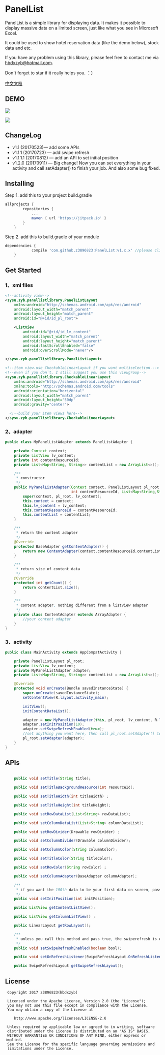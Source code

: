 # PanelList

PanelList is a simple library for displaying data. It makes it possible to display massive data on a limited screen, just like what you see in Microsoft Excel. 

It could be used to show hotel reservation data (like the demo below), stock data and etc.

If you have any problem using this library, please feel free to contact me via hbdxzyb@hotmail.com.

Don`t forget to star if it really helps you. ：）

[中文文档](https://github.com/z3896823/PanelList/blob/master/README_CHS.md)

## DEMO 

![](https://github.com/z3896823/PanelList/blob/master/PanelList_1.gif)

![](https://github.com/z3896823/PanelList/blob/master/PanelList_2.gif)

## ChangeLog

- v1.1 (20170523)— add some APIs
- v1.1.1 (20170723) — add swipe refresh
- v1.1.1.1 (20170812) — add an API to set initial position
- v1.2.0 (20170911) — Big change! Now you can set everything in your activity and call setAdapter() to finish your job. And also some bug fixed.

## Installing
Step 1. add this to your project build.gradle
```gradle
allprojects {
		repositories {
			...
			maven { url 'https://jitpack.io' }
		}
	}
```
Step 2. add this to build.gradle of your module
```gradle
dependencies {
	        compile 'com.github.z3896823:PanelList:v1.x.x' //please click the release tag up ahead to fill in the latest version 
	}
```



## Get Started

### 1、xml files

```xml
<!--activity view-->
<sysu.zyb.panellistlibrary.PanelListLayout
    xmlns:android="http://schemas.android.com/apk/res/android"
    android:layout_width="match_parent"
    android:layout_height="match_parent"
    android:id="@+id/id_pl_root">

    <ListView
        android:id="@+id/id_lv_content"
        android:layout_width="match_parent"
        android:layout_height="match_parent"
        android:fastScrollEnabled="false"
        android:overScrollMode="never"/>

</sysu.zyb.panellistlibrary.PanelListLayout>
```

```xml
<!--item view.use CheckableLinearLayout if you want multiselection.-->
<!--even if you don`t, I still suggest you use this viewgroup-->
<sysu.zyb.panellistlibrary.CheckableLinearLayout
    xmlns:android="http://schemas.android.com/apk/res/android"
    xmlns:tools="http://schemas.android.com/tools"
    android:orientation="horizontal"
    android:layout_width="match_parent"
    android:layout_height="50dp"
    android:gravity="center">

  <!--build your item views here-->
</sysu.zyb.panellistlibrary.CheckableLinearLayout>
```

### 2、adapter

```java
public class MyPanelListAdapter extends PanelListAdapter {

    private Context context;
    private ListView lv_content;
    private int contentResourceId;
    private List<Map<String, String>> contentList = new ArrayList<>();

    /**
     * constructor
     */
    public MyPanelListAdapter(Context context, PanelListLayout pl_root, ListView lv_content,
                              int contentResourceId, List<Map<String,String>> contentList) {
        super(context, pl_root, lv_content);
        this.context = context;
        this.lv_content = lv_content;
        this.contentResourceId = contentResourceId;
        this.contentList = contentList;
    }

    /**
     * return the content adapter
     */
    @Override
    protected BaseAdapter getContentAdapter() {
        return new ContentAdapter(context,contentResourceId,contentList);
    }

    /**
     * return size of content data
     */
    @Override
    protected int getCount() {
        return contentList.size();
    }

    /**
     * content adapter, nothing different from a listview adapter
     */
    private class ContentAdapter extends ArrayAdapter {
		//your content adapter
    }
}
```

### 3、activity

```java
public class MainActivity extends AppCompatActivity {

    private PanelListLayout pl_root;
    private ListView lv_content;
    private MyPanelListAdapter adapter;
    private List<Map<String, String>> contentList = new ArrayList<>();

    @Override
    protected void onCreate(Bundle savedInstanceState) {
        super.onCreate(savedInstanceState);
        setContentView(R.layout.activity_main);

        initView();
        initContentDataList();

        adapter = new MyPanelListAdapter(this, pl_root, lv_content, R.layout.item_content, contentList);
        adapter.setInitPosition(10);
        adapter.setSwipeRefreshEnabled(true);
        //set anything you want here, then call pl_root.setAdapter() to get everything done
        pl_root.setAdapter(adapter);
    }
}
```



## APIs

```java
  
    public void setTitle(String title);

    public void setTitleBackgroundResource(int resourceId);

    public void setTitleWidth(int titleWidth) ;

    public void setTitleHeight(int titleHeight);

    public void setRowDataList(List<String> rowDataList);

    public void setColumnDataList(List<String> columnDataList);

    public void setRowDivider(Drawable rowDivider) ;

    public void setColumnDivider(Drawable columnDivider);

    public void setColumnColor(String columnColor);

    public void setTitleColor(String titleColor);

    public void setRowColor(String rowColor) ;

    public void setColumnAdapter(BaseAdapter columnAdapter);

    /**
     * if you want the 100th data to be your first data on screen, pass 100
     */
    public void setInitPosition(int initPosition);

    public ListView getContentListView();

    public ListView getColumnListView() ;

    public LinearLayout getRowLayout();

    /**
     * unless you call this method and pass true, the swiperefresh is disabled
     */
    public void setSwipeRefreshEnabled(boolean bool);

    public void setOnRefreshListener(SwipeRefreshLayout.OnRefreshListener listener) ;

    public SwipeRefreshLayout getSwipeRefreshLayout();
```



## License

   ```
    Copyright 2017 z3896823(hbdxzyb)
    
    Licensed under the Apache License, Version 2.0 (the "License");
    you may not use this file except in compliance with the License.
    You may obtain a copy of the License at
    
       http://www.apache.org/licenses/LICENSE-2.0
    
    Unless required by applicable law or agreed to in writing, software
    distributed under the License is distributed on an "AS IS" BASIS,
    WITHOUT WARRANTIES OR CONDITIONS OF ANY KIND, either express or implied.
    See the License for the specific language governing permissions and
    limitations under the License.
    
   ```